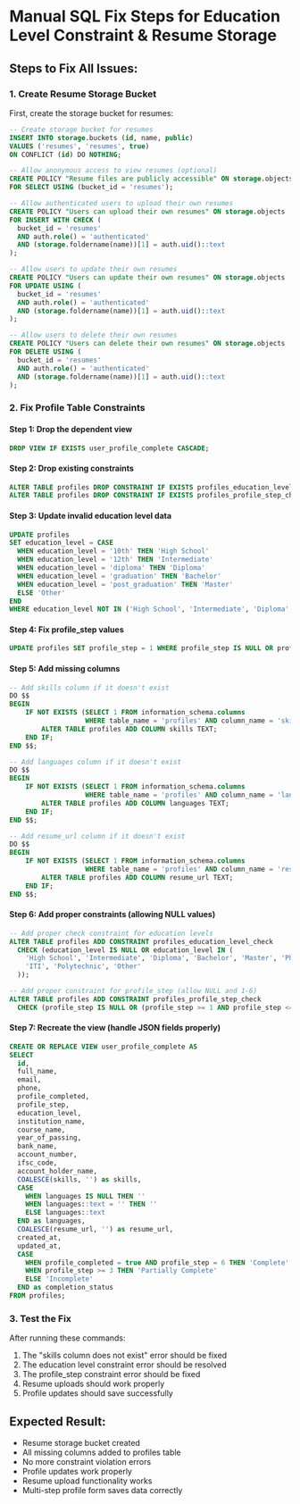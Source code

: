 # Manual SQL Fix Steps for Education Level Constraint & Resume Storage

## Steps to Fix All Issues:

### 1. Create Resume Storage Bucket
First, create the storage bucket for resumes:

```sql
-- Create storage bucket for resumes
INSERT INTO storage.buckets (id, name, public)
VALUES ('resumes', 'resumes', true)
ON CONFLICT (id) DO NOTHING;
```

```sql
-- Allow anonymous access to view resumes (optional)
CREATE POLICY "Resume files are publicly accessible" ON storage.objects
FOR SELECT USING (bucket_id = 'resumes');
```

```sql
-- Allow authenticated users to upload their own resumes
CREATE POLICY "Users can upload their own resumes" ON storage.objects
FOR INSERT WITH CHECK (
  bucket_id = 'resumes'
  AND auth.role() = 'authenticated'
  AND (storage.foldername(name))[1] = auth.uid()::text
);
```

```sql
-- Allow users to update their own resumes
CREATE POLICY "Users can update their own resumes" ON storage.objects
FOR UPDATE USING (
  bucket_id = 'resumes'
  AND auth.role() = 'authenticated'
  AND (storage.foldername(name))[1] = auth.uid()::text
);
```

```sql
-- Allow users to delete their own resumes
CREATE POLICY "Users can delete their own resumes" ON storage.objects
FOR DELETE USING (
  bucket_id = 'resumes'
  AND auth.role() = 'authenticated'
  AND (storage.foldername(name))[1] = auth.uid()::text
);
```

### 2. Fix Profile Table Constraints

#### Step 1: Drop the dependent view
```sql
DROP VIEW IF EXISTS user_profile_complete CASCADE;
```

#### Step 2: Drop existing constraints
```sql
ALTER TABLE profiles DROP CONSTRAINT IF EXISTS profiles_education_level_check;
ALTER TABLE profiles DROP CONSTRAINT IF EXISTS profiles_profile_step_check;
```

#### Step 3: Update invalid education level data
```sql
UPDATE profiles
SET education_level = CASE
  WHEN education_level = '10th' THEN 'High School'
  WHEN education_level = '12th' THEN 'Intermediate'
  WHEN education_level = 'diploma' THEN 'Diploma'
  WHEN education_level = 'graduation' THEN 'Bachelor'
  WHEN education_level = 'post_graduation' THEN 'Master'
  ELSE 'Other'
END
WHERE education_level NOT IN ('High School', 'Intermediate', 'Diploma', 'Bachelor', 'Master', 'PhD', 'ITI', 'Polytechnic', 'Other');
```

#### Step 4: Fix profile_step values
```sql
UPDATE profiles SET profile_step = 1 WHERE profile_step IS NULL OR profile_step < 1 OR profile_step > 6;
```

#### Step 5: Add missing columns
```sql
-- Add skills column if it doesn't exist
DO $$
BEGIN
    IF NOT EXISTS (SELECT 1 FROM information_schema.columns
                   WHERE table_name = 'profiles' AND column_name = 'skills') THEN
        ALTER TABLE profiles ADD COLUMN skills TEXT;
    END IF;
END $$;
```

```sql
-- Add languages column if it doesn't exist
DO $$
BEGIN
    IF NOT EXISTS (SELECT 1 FROM information_schema.columns
                   WHERE table_name = 'profiles' AND column_name = 'languages') THEN
        ALTER TABLE profiles ADD COLUMN languages TEXT;
    END IF;
END $$;
```

```sql
-- Add resume_url column if it doesn't exist
DO $$
BEGIN
    IF NOT EXISTS (SELECT 1 FROM information_schema.columns
                   WHERE table_name = 'profiles' AND column_name = 'resume_url') THEN
        ALTER TABLE profiles ADD COLUMN resume_url TEXT;
    END IF;
END $$;
```

#### Step 6: Add proper constraints (allowing NULL values)
```sql
-- Add proper check constraint for education levels
ALTER TABLE profiles ADD CONSTRAINT profiles_education_level_check
  CHECK (education_level IS NULL OR education_level IN (
    'High School', 'Intermediate', 'Diploma', 'Bachelor', 'Master', 'PhD',
    'ITI', 'Polytechnic', 'Other'
  ));
```

```sql
-- Add proper constraint for profile_step (allow NULL and 1-6)
ALTER TABLE profiles ADD CONSTRAINT profiles_profile_step_check
  CHECK (profile_step IS NULL OR (profile_step >= 1 AND profile_step <= 6));
```

#### Step 7: Recreate the view (handle JSON fields properly)
```sql
CREATE OR REPLACE VIEW user_profile_complete AS
SELECT
  id,
  full_name,
  email,
  phone,
  profile_completed,
  profile_step,
  education_level,
  institution_name,
  course_name,
  year_of_passing,
  bank_name,
  account_number,
  ifsc_code,
  account_holder_name,
  COALESCE(skills, '') as skills,
  CASE
    WHEN languages IS NULL THEN ''
    WHEN languages::text = '' THEN ''
    ELSE languages::text
  END as languages,
  COALESCE(resume_url, '') as resume_url,
  created_at,
  updated_at,
  CASE
    WHEN profile_completed = true AND profile_step = 6 THEN 'Complete'
    WHEN profile_step >= 3 THEN 'Partially Complete'
    ELSE 'Incomplete'
  END as completion_status
FROM profiles;
```

### 3. Test the Fix
After running these commands:
1. The "skills column does not exist" error should be fixed
2. The education level constraint error should be resolved
3. The profile_step constraint error should be fixed
4. Resume uploads should work properly
5. Profile updates should save successfully

## Expected Result:
- Resume storage bucket created
- All missing columns added to profiles table
- No more constraint violation errors
- Profile updates work properly
- Resume upload functionality works
- Multi-step profile form saves data correctly
